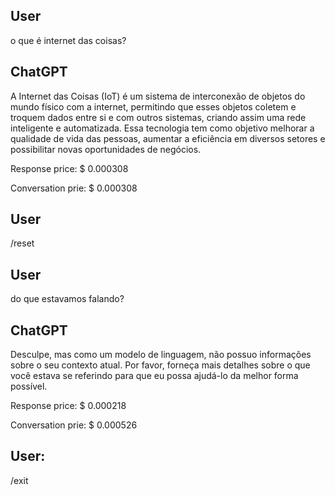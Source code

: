 ## User
o que é internet das coisas?

## ChatGPT
A Internet das Coisas (IoT) é um sistema de interconexão de objetos do mundo físico com a internet, permitindo que esses objetos coletem e troquem dados entre si e com outros sistemas, criando assim uma rede inteligente e automatizada. Essa tecnologia tem como objetivo melhorar a qualidade de vida das pessoas, aumentar a eficiência em diversos setores e possibilitar novas oportunidades de negócios.

Response price: $ 0.000308

Conversation prie: $ 0.000308

## User
/reset

## User
do que estavamos falando?

## ChatGPT
Desculpe, mas como um modelo de linguagem, não possuo informações sobre o seu contexto atual. Por favor, forneça mais detalhes sobre o que você estava se referindo para que eu possa ajudá-lo da melhor forma possível.

Response price: $ 0.000218

Conversation prie: $ 0.000526

## User:
/exit